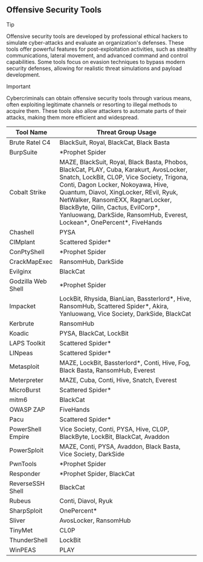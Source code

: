 ## Offensive Security Tools

> [!TIP]
> Offensive security tools are developed by professional ethical hackers to simulate cyber-attacks and evaluate an organization's defenses. These tools offer powerful features for post-exploitation activities, such as stealthy communications, lateral movement, and advanced command and control capabilities. Some tools focus on evasion techniques to bypass modern security defenses, allowing for realistic threat simulations and payload development. 

> [!IMPORTANT]
> Cybercriminals can obtain offensive security tools through various means, often exploiting legitimate channels or resorting to illegal methods to acquire them. These tools also allow attackers to automate parts of their attacks, making them more efficient and widespread.

| Tool Name | Threat Group Usage |
|---|---|
| Brute Ratel C4 | BlackSuit, Royal, BlackCat, Black Basta |
| BurpSuite | *Prophet Spider |
| Cobalt Strike | MAZE, BlackSuit, Royal, Black Basta, Phobos, BlackCat, PLAY, Cuba, Karakurt, AvosLocker, Snatch, LockBit, CL0P, Vice Society, Trigona, Conti, Dagon Locker, Nokoyawa, Hive, Quantum, Diavol, XingLocker, REvil, Ryuk, NetWalker, RansomEXX, RagnarLocker, BlackByte, Qilin, Cactus, EvilCorp*, Yanluowang, DarkSide, RansomHub, Everest, Lockean*, OnePercent*, FiveHands |
| Chashell | PYSA |
| CIMplant | Scattered Spider* |
| ConPtyShell | *Prophet Spider |
| CrackMapExec | RansomHub, DarkSide |
| Evilginx | BlackCat |
| Godzilla Web Shell | *Prophet Spider |
| Impacket | LockBit, Rhysida, BianLian, Bassterlord*, Hive, RansomHub, Scattered Spider*, Akira, Yanluowang, Vice Society, DarkSide, BlackCat |
| Kerbrute | RansomHub |
| Koadic | PYSA, BlackCat, LockBit |
| LAPS Toolkit | Scattered Spider* |
| LINpeas | Scattered Spider* |
| Metasploit | MAZE, LockBit, Bassterlord*, Conti, Hive, Fog, Black Basta, RansomHub, Everest |
| Meterpreter | MAZE, Cuba, Conti, Hive, Snatch, Everest |
| MicroBurst | Scattered Spider* |
| mitm6 | BlackCat |
| OWASP ZAP | FiveHands |
| Pacu | Scattered Spider* |
| PowerShell Empire | Vice Society, Conti, PYSA, Hive, CL0P, BlackByte, LockBit, BlackCat, Avaddon |
| PowerSploit | MAZE, Conti, PYSA, Avaddon, Black Basta, Vice Society, DarkSide |
| PwnTools | *Prophet Spider |
| Responder | *Prophet Spider, BlackCat |
| ReverseSSH Shell | BlackCat |
| Rubeus | Conti, Diavol, Ryuk |
| SharpSploit | OnePercent* |
| Sliver | AvosLocker, RansomHub |
| TinyMet | CL0P |
| ThunderShell | LockBit |
| WinPEAS | PLAY |
